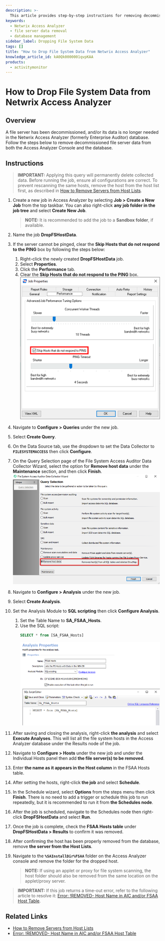```yaml
---
description: >-
  This article provides step-by-step instructions for removing decommissioned file server data from the Netwrix Access Analyzer database.
keywords:
  - Netwrix Access Analyzer
  - file server data removal
  - database management
sidebar_label: Dropping File System Data
tags: []
title: "How to Drop File System Data from Netwrix Access Analyzer"
knowledge_article_id: kA0Qk0000001qvpKAA
products:
  - activitymonitor
---
```


# How to Drop File System Data from Netwrix Access Analyzer

## Overview

A file server has been decommissioned, and/or its data is no longer needed in the Netwrix Access Analyzer (formerly Enterprise Auditor) database. Follow the steps below to remove decommissioned file server data from both the Access Analyzer Console and the database.

## Instructions

> **IMPORTANT:** Applying this query will permanently delete collected data. Before running the job, ensure all configurations are correct. To prevent rescanning the same hosts, remove the host from the host list first, as described in [How to Remove Servers from Host Lists](/docs/kb/accessanalyzer/how-to-remove-servers-from-host-lists.md).

1. Create a new job in Access Analyzer by selecting **Job > Create a New Job** from the top taskbar. You can also right-click **any job folder in the job tree** and select **Create New Job**.
   > **NOTE:** It is recommended to add the job to a **Sandbox folder**, if available.

2. Name the job **DropFSHostData**.

3. If the server cannot be pinged, clear the **Skip Hosts that do not respond to the PING** box by following the steps below:
   1. Right-click the newly created **DropFSHostData** job.
   2. Select **Properties**.
   3. Click the **Performance** tab.
   4. Clear the **Skip Hosts that do not respond to the PING** box.  
      ![Performance tab with Skip Hosts that do not respond to the PING option](./images/servlet_image_5085710697d8.png)

4. Navigate to **Configure > Queries** under the new job.

5. Select **Create Query**.

6. On the Data Source tab, use the dropdown to set the Data Collector to **`FILESYSTEMACCESS`** then click **Configure**.

7. On the Query Selection page of the File System Access Auditor Data Collector Wizard, select the option for **Remove host data** under the **Maintenance** section, and then click **Finish**.  
   ![Query Selection page with Remove host data option](./images/servlet_image_22428c95d7b3.png)

8. Navigate to **Configure > Analysis** under the new job.

9. Select **Create Analysis**.

10. Set the Analysis Module to **SQL scripting** then click **Configure Analysis**.
    1. Set the Table Name to **SA_FSAA_Hosts**.
    2. Use the SQL script: 
       ```sql
       SELECT * from [SA_FSAA_Hosts]
       ```  
       ![SQL scripting with SA_FSAA_Hosts table](./images/servlet_image_1773855cdc8d.png)

11. After saving and closing the analysis, right-click **the analysis** and select **Execute Analyses**. This will list all the file system hosts in the Access Analyzer database under the Results node of the job.

12. Navigate to **Configure > Hosts** under the new job and under the Individual Hosts panel then add **the file server(s) to be removed**.

13. Enter **the name as it appears in the Host column** in the FSAA Hosts table.

14. After setting the hosts, right-click **the job** and select **Schedule**.

15. In the Schedule wizard, select **Options** from the steps menu then click **Finish**. There is no need to add a trigger or schedule this job to run repeatedly, but it is recommended to run it from **the Schedules node**.

16. After the job is scheduled, navigate to the Schedules node then right-click **DropFSHostData** and select **Run**.

17. Once the job is complete, check the **FSAA Hosts table** under **DropFSHostData > Results** to confirm it was removed.

18. After confirming the host has been properly removed from the database, remove **the server from the Host Lists**.

19. Navigate to the **`%SAInstallDir%FSAA`** folder on the Access Analyzer console and remove the folder for the dropped host.
    > **NOTE:** If using an applet or proxy for file system scanning, the host folder should also be removed from the same location on the applet/proxy server.

> **IMPORTANT:** If this job returns a time-out error, refer to the following article to resolve it: [Error: !REMOVED- Host Name in AIC and/or FSAA Host Table](/docs/kb/accessanalyzer/error-removed-host-name-in-aic-andor-fsaa-host-table.md).

## Related Links

- [How to Remove Servers from Host Lists](/docs/kb/accessanalyzer/how-to-remove-servers-from-host-lists.md)
- [Error: !REMOVED- Host Name in AIC and/or FSAA Host Table](/docs/kb/accessanalyzer/error-removed-host-name-in-aic-andor-fsaa-host-table.md)
